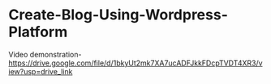 # Create-Blog-Using-Wordpress-Platform
Video demonstration-https://drive.google.com/file/d/1bkyUt2mk7XA7ucADFJkkFDcpTVDT4XR3/view?usp=drive_link
